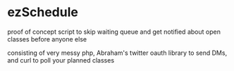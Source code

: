 # ezSchedule
proof of concept script to skip waiting queue and get notified about open classes before anyone else

consisting of very messy php, Abraham's twitter oauth library to send DMs, and curl to poll your planned classes
